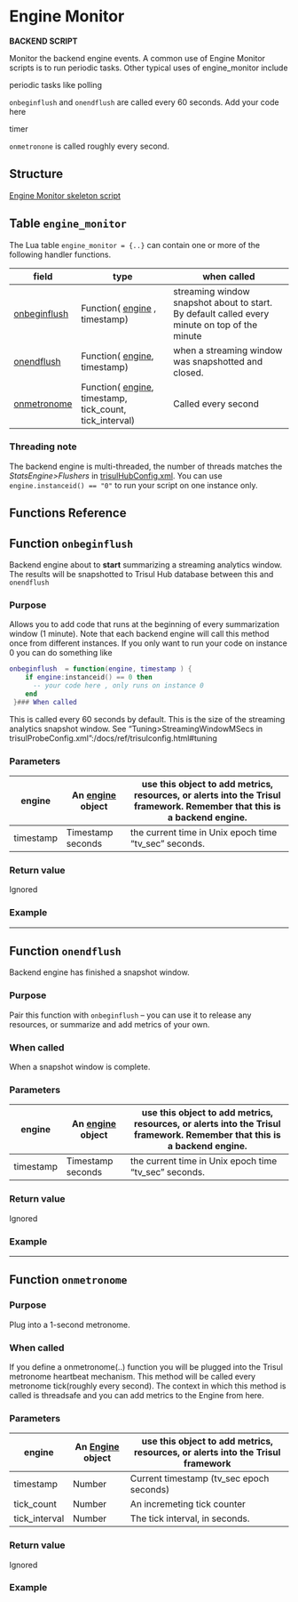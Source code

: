 # Engine Monitor

**BACKEND SCRIPT**

Monitor the backend engine events. A common use of Engine Monitor scripts is to run periodic tasks. Other typical uses of engine_monitor include

periodic tasks like polling

`onbeginflush` and `onendflush` are called every 60 seconds. Add your code here

timer

`onmetronone` is called roughly every second.

## Structure

[Engine Monitor skeleton script](https://github.com/trisulnsm/trisul-scripts/blob/master/lua/skeletons/engine_monitor.lua)

## Table `engine_monitor`

The Lua table `engine_monitor = {..}` can contain one or more of the following handler functions.

| field                                                                           | type                                                                                                     | when called                                                                                   |
| ------------------------------------------------------------------------------- | -------------------------------------------------------------------------------------------------------- | --------------------------------------------------------------------------------------------- |
| [onbeginflush](/docs/lua/engine_monitor#function-onbeginflush) | Function( [engine](/docs/lua/obj_engine) , timestamp)                            | streaming window snapshot about to start. By default called every minute on top of the minute |
| [onendflush](/docs/lua/engine_monitor#function-onendflush)     | Function( [engine](/docs/lua/obj_engine), timestamp)                             | when a streaming window was snapshotted and closed.                                           |
| [onmetronome](/docs/lua/engine_monitor#function-onmetronome)   | Function( [engine](/docs/lua/obj_engine), timestamp, tick_count, tick_interval) | Called every second                                                                           |

### Threading note

The backend engine is multi-threaded, the number of threads matches the *StatsEngine>Flushers* in [trisulHubConfig.xml](/docs/ref/trisulhubconfig). You can use `engine.instanceid() == "0"` to run your script on one instance only.

## Functions Reference

## Function `onbeginflush`

Backend engine about to **start** summarizing a streaming analytics window. The results will be snapshotted to Trisul Hub database between this and `onendflush`

### Purpose

Allows you to add code that runs at the beginning of every summarization window (1 minute). Note that each backend engine will call this method once from different instances. If you only want to run your code on instance 0 you can do something like

```lua
onbeginflush  = function(engine, timestamp ) {
    if engine:instanceid() == 0 then
      -- your code here , only runs on instance 0
    end
 }### When called
```

This is called every 60 seconds by default. This is the size of the streaming analytics snapshot window. See “Tuning>StreamingWindowMSecs in trisulProbeConfig.xml”:/docs/ref/trisulconfig.html#tuning

### Parameters

| engine    | An [engine](/docs/lua/obj_engine) object | use this object to add metrics, resources, or alerts into the Trisul framework. Remember that this is a backend engine. |
| --------- | ---------------------------------------------------------------- | ----------------------------------------------------------------------------------------------------------------------- |
| timestamp | Timestamp seconds                                                | the current time in Unix epoch time “tv_sec” seconds.                                                                   |

### Return value

Ignored

### Example

---

## Function `onendflush`

Backend engine has finished a snapshot window.

### Purpose

Pair this function with `onbeginflush` – you can use it to release any resources, or summarize and add metrics of your own.

### When called

When a snapshot window is complete.

### Parameters

| engine    | An [engine](/docs/lua/obj_engine) object | use this object to add metrics, resources, or alerts into the Trisul framework. Remember that this is a backend engine. |
| --------- | ---------------------------------------------------------------- | ----------------------------------------------------------------------------------------------------------------------- |
| timestamp | Timestamp seconds                                                | the current time in Unix epoch time “tv_sec” seconds.                                                                   |

### Return value

Ignored

### Example

---

## Function `onmetronome`

### Purpose

Plug into a 1-second metronome.

### When called

If you define a onmetronome(..) function you will be plugged into the Trisul metronome heartbeat mechanism. This method will be called every metronome tick(roughly every second). The context in which this method is called is threadsafe and you can add metrics to the Engine from here.

### Parameters

| engine        | An [Engine](/docs/lua/obj_engine) object | use this object to add metrics, resources, or alerts into the Trisul framework |
| ------------- | ---------------------------------------------------------------- | ------------------------------------------------------------------------------ |
| timestamp     | Number                                                           | Current timestamp (tv_sec epoch seconds)                                       |
| tick_count    | Number                                                           | An incremeting tick counter                                                    |
| tick_interval | Number                                                           | The tick interval, in seconds.                                                 |

### Return value

Ignored

### Example
